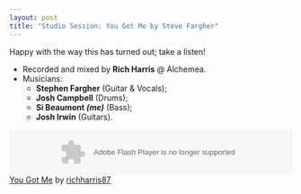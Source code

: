 ```yaml
---
layout: post
title: "Studio Session: You Got Me by Steve Fargher"
---
```

Happy with the way this has turned out; take a listen!

* Recorded and mixed by __Rich Harris__ @ Alchemea.
* Musicians:
    * __Stephen Fargher__ (Guitar & Vocals);
    * __Josh Campbell__ (Drums);
    * __Si Beaumont *(me)*__ (Bass);
    * __Josh Irwin__ (Guitars).

<object width="100%" height="81">
<param value="http://player.soundcloud.com/player.swf?url=http%3A%2F%2Fapi.soundcloud.com%2Ftracks%2F13291672&amp;show_comments=true&amp;auto_play=false&amp;color=09c" name="movie" /><param value="always" name="allowscriptaccess" /><embed width="100%" type="application/x-shockwave-flash" src="http://player.soundcloud.com/player.swf?url=http%3A%2F%2Fapi.soundcloud.com%2Ftracks%2F13291672&amp;show_comments=true&amp;auto_play=false&amp;color=09c" height="81" allowscriptaccess="always"></embed></object>&#13;
<span><a href="http://soundcloud.com/richharris87/you-got-me">You Got Me</a> by <a href="http://soundcloud.com/richharris87">richharris87</a></span>
